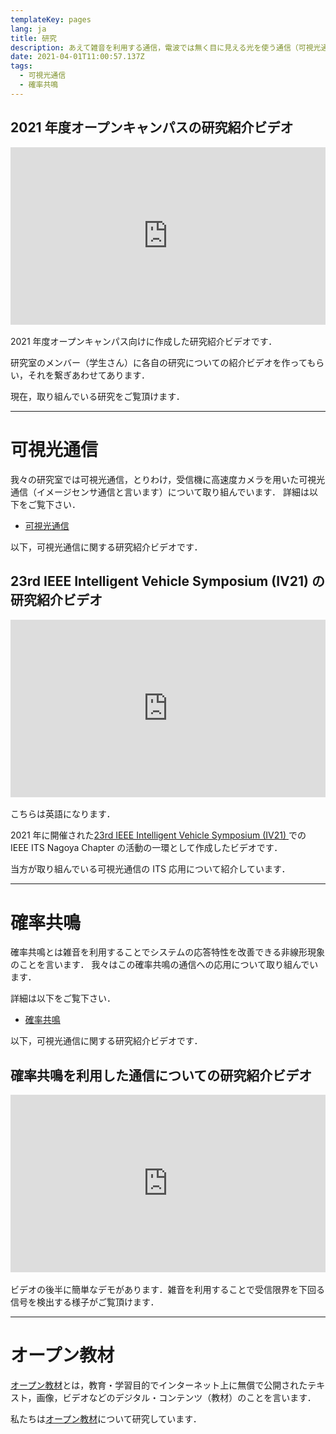 ```yaml
---
templateKey: pages
lang: ja
title: 研究
description: あえて雑音を利用する通信，電波では無く目に見える光を使う通信（可視光通信），機械学習を活用した通信，超音波の応用など既存の通信の枠を超えたところからアプローチをすることで，通信の本質に迫ることを目指しています．
date: 2021-04-01T11:00:57.137Z
tags:
  - 可視光通信
  - 確率共鳴
---
```


## 2021 年度オープンキャンパスの研究紹介ビデオ

<div style="padding:56.25% 0 0 0;position:relative;"><iframe src="https://player.vimeo.com/video/631918341?h=edbf01e210&amp;badge=0&amp;autopause=0&amp;player_id=0&amp;app_id=58479" frameborder="0" allow="autoplay; fullscreen; picture-in-picture" allowfullscreen style="position:absolute;top:0;left:0;width:100%;height:100%;" title="open-campus_yamazato"></iframe></div><script src="https://player.vimeo.com/api/player.js"></script>

<br />
2021 年度オープンキャンパス向けに作成した研究紹介ビデオです．

研究室のメンバー（学生さん）に各自の研究についての紹介ビデオを作ってもらい，それを繋ぎあわせてあります．

現在，取り組んでいる研究をご覧頂けます．

<hr />

# 可視光通信

我々の研究室では可視光通信，とりわけ，受信機に高速度カメラを用いた可視光通信（イメージセンサ通信と言います）について取り組んでいます．
詳細は以下をご覧下さい．

- [可視光通信](/research/Visible-light-communications/ "可視光通信")

以下，可視光通信に関する研究紹介ビデオです．

## 23rd IEEE Intelligent Vehicle Symposium (IV21) の研究紹介ビデオ

<div style="padding:56.25% 0 0 0;position:relative;"><iframe src="https://player.vimeo.com/video/631908435?h=ebe66dc0ed&amp;badge=0&amp;autopause=0&amp;player_id=0&amp;app_id=58479" frameborder="0" allow="autoplay; fullscreen; picture-in-picture" allowfullscreen style="position:absolute;top:0;left:0;width:100%;height:100%;" title="IV21_Nagoya_University_Yamazato"></iframe></div><script src="https://player.vimeo.com/api/player.js"></script>

<br />
こちらは英語になります．

2021 年に開催された[23rd IEEE Intelligent Vehicle Symposium (IV21) ](https://2021.ieee-iv.org/ "23rd IEEE Intelligent Vehicle Symposium (IV21) ")での IEEE ITS Nagoya Chapter の活動の一環として作成したビデオです．

当方が取り組んでいる可視光通信の ITS 応用について紹介しています．

<hr />

# 確率共鳴

確率共鳴とは雑音を利用することでシステムの応答特性を改善できる非線形現象のことを言います．
我々はこの確率共鳴の通信への応用について取り組んでいます．

詳細は以下をご覧下さい．

- [確率共鳴](/research/Stochastic-resonance/ "確率共鳴")

以下，可視光通信に関する研究紹介ビデオです．

## 確率共鳴を利用した通信についての研究紹介ビデオ

<div style="padding:56.25% 0 0 0;position:relative;"><iframe src="https://player.vimeo.com/video/499501573?h=57a52fd782&amp;badge=0&amp;autopause=0&amp;player_id=0&amp;app_id=58479" frameborder="0" allow="autoplay; fullscreen; picture-in-picture" allowfullscreen style="position:absolute;top:0;left:0;width:100%;height:100%;" title="確率共鳴（Stochastic Resonance）"></iframe></div><script src="https://player.vimeo.com/api/player.js"></script>

<br />
ビデオの後半に簡単なデモがあります．雑音を利用することで受信限界を下回る信号を検出する様子がご覧頂けます．

---

# オープン教材

[オープン教材](/research/OER/)とは，教育・学習目的でインターネット上に無償で公開されたテキスト，画像，ビデオなどのデジタル・コンテンツ（教材）のことを言います．

私たちは[オープン教材](/research/OER/)について研究しています．
